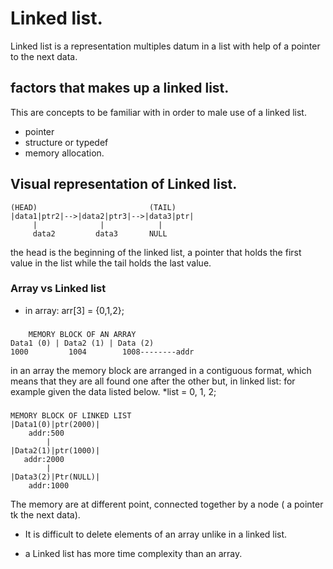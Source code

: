 # Linked list.
Linked list is  a representation multiples datum in a list with help of a pointer to the next data.

## factors that makes up a linked list.
This are concepts to be familiar with in order to male use of a linked list.
- pointer
- structure or typedef
- memory allocation.

## Visual representation of Linked list.
    (HEAD)                         (TAIL)
    |data1|ptr2|-->|data2|ptr3|-->|data3|ptr|
         |              |            |
         data2         data3       NULL
the head is the beginning of the linked list, a pointer that holds the first value in the list while the tail holds the last value.


### Array vs Linked list
+ in array: arr[3] = {0,1,2};
### 
        MEMORY BLOCK OF AN ARRAY
    Data1 (0) | Data2 (1) | Data (2)
    1000         1004        1008--------addr

in an array the memory block are arranged in a contiguous format, which means that they are all found one after the other
but, 
in linked list:
for example given the data listed below.
 \*list = 0, 1, 2;
### 
    MEMORY BLOCK OF LINKED LIST
    |Data1(0)|ptr(2000)|
        addr:500
            |
    |Data2(1)|ptr(1000)|
       addr:2000
            |
    |Data3(2)|Ptr(NULL)|
        addr:1000

The memory are at different point, connected together by a node ( a pointer tk the next data).

+ It is difficult to delete elements of an array unlike in a linked list.

+ a Linked list has more time complexity than an array.
